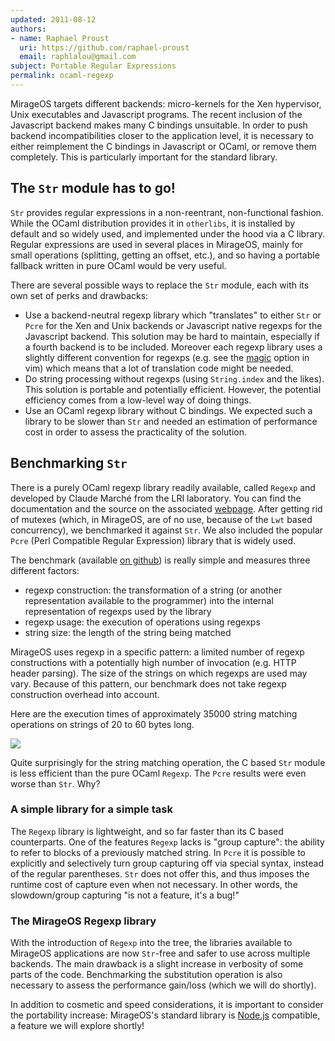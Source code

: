 ```yaml
---
updated: 2011-08-12
authors:
- name: Raphael Proust
  uri: https://github.com/raphael-proust
  email: raphlalou@gmail.com
subject: Portable Regular Expressions
permalink: ocaml-regexp
---
```


MirageOS targets different backends: micro-kernels for the Xen hypervisor, Unix
executables and Javascript programs. The recent inclusion of the Javascript
backend makes many C bindings unsuitable. In order to push backend incompatibilities
closer to the application level, it is necessary to either reimplement the C
bindings in Javascript or OCaml, or remove them completely. This is particularly
important for the standard library.

## The `Str` module has to go!

`Str` provides regular expressions in a non-reentrant, non-functional fashion.
While the OCaml distribution provides it in `otherlibs`, it is installed by
default and so widely used, and implemented under the hood via a C library.
Regular expressions are used in several places in MirageOS, mainly for small
operations (splitting, getting an offset, etc.), and so having a portable
fallback written in pure OCaml would be very useful.

There are several possible ways to replace the `Str` module, each with its own
set of perks and drawbacks:
* Use a backend-neutral regexp library which "translates" to either `Str`
  or `Pcre` for the Xen and Unix backends or Javascript native regexps for
  the Javascript backend. This solution may be hard to maintain, especially if a
  fourth backend is to be included. Moreover each regexp library uses a slightly
  different convention for regexps (e.g. see the
  [magic](http://vimdoc.sourceforge.net/htmldoc/pattern.html#/magic) option in
  vim) which means that a lot of translation code might be needed.
* Do string processing without regexps (using `String.index` and the likes).
  This solution is portable and potentially efficient. However, the potential
  efficiency comes from a low-level way of doing things.
* Use an OCaml regexp library without C bindings. We expected such a library to
  be slower than `Str` and needed an estimation of performance cost in order to
  assess the practicality of the solution.

## Benchmarking `Str`

There is a purely OCaml regexp library readily available, called `Regexp` and
developed by Claude Marché from the LRI laboratory. You can find the
documentation and the source on the associated
[webpage](http://www.lri.fr/~marche/regexp/). After getting rid of mutexes
(which, in MirageOS, are of no use, because of the `Lwt` based
concurrency), we benchmarked it against `Str`. We also included the popular
`Pcre` (Perl Compatible Regular Expression) library that is widely used.

The benchmark (available [on github](http://github.com/raphael-proust/regexp-benchmark.git))
is really simple and measures three different factors:
* regexp construction: the transformation of a string (or another representation
  available to the programmer) into the internal representation of regexps used
  by the library
* regexp usage: the execution of operations using regexps
* string size: the length of the string being matched

MirageOS uses regexp in a specific pattern: a limited number of regexp
constructions with a potentially high number of invocation (e.g. HTTP header parsing).
The size of the strings on which regexps are used may vary.  Because of this pattern,
our benchmark does not take regexp construction overhead into account.

Here are the execution times of approximately 35000 string matching operations
on strings of 20 to 60 bytes long.

<img src="/graphics/all_1_1000_10.png"/>

Quite surprisingly for the string matching operation, the C based `Str` module
is less efficient than the pure OCaml `Regexp`. The `Pcre` results were even worse
than `Str`. Why?

### A simple library for a simple task

The `Regexp` library is lightweight, and so far faster than its C based
counterparts. One of the features `Regexp` lacks is "group capture": the ability
to refer to blocks of a previously matched string. In `Pcre` it is possible to
explicitly and selectively turn group capturing off via special syntax,
instead of the regular parentheses. `Str` does not offer  this, and thus
imposes the runtime cost of capture even when not necessary. In other words, the
slowdown/group capturing "is not a feature, it's a bug!"

### The MirageOS Regexp library

With the introduction of `Regexp` into the tree, the libraries available to MirageOS
applications are now `Str`-free and safer to use across multiple backends. The main
drawback is a slight increase in verbosity of some parts of the code.
Benchmarking the substitution operation is also necessary to assess the
performance gain/loss (which we will do shortly).

In addition to cosmetic and speed considerations, it is important to consider the
portability increase: MirageOS's standard library is [Node.js](http://nodejs.org) compatible,
a feature we will explore shortly!

